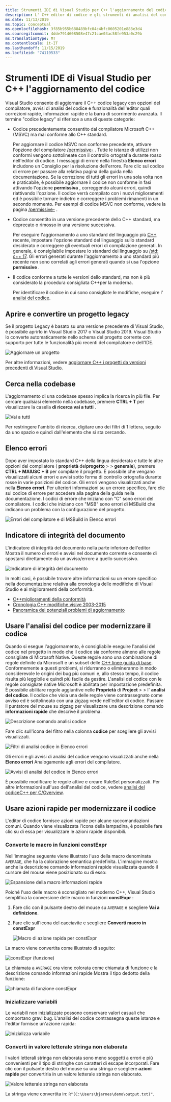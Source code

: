 ```yaml
---
title: Strumenti IDE di Visual Studio per C++ l'aggiornamento del codice
description: L' C++ editor di codice e gli strumenti di analisi del codice in Visual Studio consentono di C++ modernizzare la codebase.
ms.date: 11/13/2019
ms.topic: conceptual
ms.openlocfilehash: 3f85b955b688489bfc04c4bfc0605201e883e3d4
ms.sourcegitcommit: 4dde7914608508e47c21cae03ac58fe953a0c29b
ms.translationtype: MT
ms.contentlocale: it-IT
ms.lasthandoff: 11/15/2019
ms.locfileid: "74119533"
---
```

# <a name="visual-studio-ide-tools-for-upgrading-c-code"></a>Strumenti IDE di Visual Studio per C++ l'aggiornamento del codice

Visual Studio consente di aggiornare il C++ codice legacy con opzioni del compilatore, avvisi di analisi del codice e funzionalità dell'editor quali correzioni rapide, informazioni rapide e la barra di scorrimento avanzata. Il termine "codice legacy" si riferisce a una di queste categorie:

- Codice precedentemente consentito dal compilatore Microsoft C++ (MSVC) ma mai conforme allo C++ standard.

   Per aggiornare il codice MSVC non conforme precedente, attivare l'opzione del compilatore [/permissive-](../build/reference/permissive-standards-conformance.md) . Tutte le istanze di utilizzi non conformi vengono sottolineate con il controllo ortografia durante rosso nell'editor di codice. I messaggi di errore nella finestra **Elenco errori** includono un Consiglio per la risoluzione dell'errore. Fare clic sul codice di errore per passare alla relativa pagina della guida nella documentazione. Se la correzione di tutti gli errori in una sola volta non è praticabile, è possibile aggiornare il codice non conforme in fasi attivando l'opzione **permissiva** , correggendo alcuni errori, quindi riattivando l'opzione. Il codice verrà compilato con i nuovi miglioramenti ed è possibile tornare indietro e correggere i problemi rimanenti in un secondo momento. Per esempi di codice MSVC non conforme, vedere la pagina [/permissive-](../build/reference/permissive-standards-conformance.md) .

- Codice consentito in una versione precedente dello C++ standard, ma deprecato o rimosso in una versione successiva.

   Per eseguire l'aggiornamento a uno standard del linguaggio più [ C++ ](../build/reference/std-specify-language-standard-version.md) recente, impostare l'opzione standard del linguaggio sullo standard desiderato e correggere gli eventuali errori di compilazione generati. In generale, è consigliabile impostare lo standard del linguaggio su [/std: c++ 17](../build/reference/std-specify-language-standard-version.md). Gli errori generati durante l'aggiornamento a uno standard più recente non sono correlati agli errori generati quando si usa l'opzione **permissive** .

- Il codice conforme a tutte le versioni dello standard, ma non è più considerato la procedura consigliata C++per la moderna.

   Per identificare il codice in cui sono consigliate le modifiche, eseguire l' [analisi del codice](/visualstudio/code-quality/code-analysis-for-c-cpp-overview).

## <a name="open-and-convert-a-legacy-project"></a>Aprire e convertire un progetto legacy

Se il progetto Legacy è basato su una versione precedente di Visual Studio, è possibile aprirlo in Visual Studio 2017 o Visual Studio 2019. Visual Studio lo converte automaticamente nello schema del progetto corrente con supporto per tutte le funzionalità più recenti del compilatore e dell'IDE.

![Aggiornare un progetto](media/upgrade-dialog-v142.png "Aggiornare un progetto")

Per altre informazioni, vedere [aggiornare C++ i progetti da versioni precedenti di Visual Studio](upgrading-projects-from-earlier-versions-of-visual-cpp.md).

## <a name="search-the-code-base"></a>Cerca nella codebase

L'aggiornamento di una codebase spesso implica la ricerca in più file. Per cercare qualsiasi elemento nella codebase, premere **CTRL + T** per visualizzare la casella **di ricerca vai a tutti** .

![Vai a tutti](media/go-to-all.png "Vai a tutti")

Per restringere l'ambito di ricerca, digitare uno dei filtri di 1 lettera, seguito da uno spazio e quindi dall'elemento che si sta cercando.

## <a name="error-list"></a>Elenco errori

Dopo aver impostato lo standard C++ della lingua desiderata e tutte le altre opzioni del compilatore ( **proprietà** del**progetto** >  > **generale**), premere **CTRL + MAIUSC + B** per compilare il progetto. È possibile che vengano visualizzati alcuni errori e avvisi sotto forma di controllo ortografia durante rosse in varie posizioni del codice. Gli errori vengono visualizzati anche nella **Elenco errori**. Per ulteriori informazioni su un errore specifico, fare clic sul codice di errore per accedere alla pagina della guida nella documentazione. I codici di errore che iniziano con "C" sono errori del compilatore. I codici che iniziano con "MSB" sono errori di MSBuild che indicano un problema con la configurazione del progetto.

![Errori del compilatore e di MSBuild in Elenco errori](media/compiler-error-list.png "Errori del compilatore e di MSBuild in Elenco errori")

## <a name="document-health-indicator"></a>Indicatore di integrità del documento

L'indicatore di integrità del documento nella parte inferiore dell'editor Mostra il numero di errori e avvisi nel documento corrente e consente di spostarsi direttamente da un avviso/errore a quello successivo.

![Indicatore di integrità del documento](media/document-health-indicator.png "Indicatore di integrità del documento")

In molti casi, è possibile trovare altre informazioni su un errore specifico nella documentazione relativa alla cronologia delle modifiche di Visual Studio e ai miglioramenti della conformità.

- [C++miglioramenti della conformità](../overview/cpp-conformance-improvements.md)
- [Cronologia C++ modifiche visive 2003-2015](visual-cpp-change-history-2003-2015.md)
- [Panoramica dei potenziali problemi di aggiornamento](overview-of-potential-upgrade-issues-visual-cpp.md)

## <a name="use-code-analysis-to-modernize-your-code"></a>Usare l'analisi del codice per modernizzare il codice

Quando si esegue l'aggiornamento, è consigliabile eseguire l'analisi del codice nel progetto in modo che il codice sia conforme almeno alle regole consigliate di Microsoft Native. Queste regole sono una combinazione di regole definite da Microsoft e un subset delle [ C++ linee guida di base](https://isocpp.github.io/CppCoreGuidelines/CppCoreGuidelines). Conformemente a questi problemi, si ridurranno o elimineranno in modo considerevole le origini dei bug più comuni e, allo stesso tempo, il codice risulta più leggibile e quindi più facile da gestire. L'analisi del codice con le regole consigliate native Microsoft è abilitata per impostazione predefinita. È possibile abilitare regole aggiuntive nelle **Proprietà** di **Project** >  > l' **analisi del codice**. Il codice che viola una delle regole viene contrassegnato come avviso ed è sottolineato con una zigzag verde nell'editor di codice. Passare il puntatore del mouse su zigzag per visualizzare una descrizione comando **informazioni rapide** che descrive il problema.

![Descrizione comando analisi codice](media/code-analysis-tooltip.png "Avviso di analisi del codice")

Fare clic sull'icona del filtro nella colonna **codice** per scegliere gli avvisi visualizzati.

![Filtri di analisi codice in Elenco errori](media/code-analysis-filter.png "Filtri di analisi codice in Elenco errori")

Gli errori e gli avvisi di analisi del codice vengono visualizzati anche nella **Elenco errori** Analogamente agli errori del compilatore.

![Avvisi di analisi del codice in Elenco errori](media/code-analysis-error-list.png "Avvisi di analisi del codice in Elenco errori")

È possibile modificare le regole attive e creare RuleSet personalizzati. Per altre informazioni sull'uso dell'analisi del codice, vedere [analisi del codiceC++ per C/Overview](/visualstudio/code-quality/code-analysis-for-c-cpp-overview).

## <a name="use-quick-actions-to-modernize-code"></a>Usare azioni rapide per modernizzare il codice

L'editor di codice fornisce azioni rapide per alcune raccomandazioni comuni. Quando viene visualizzata l'icona della lampadina, è possibile fare clic su di essa per visualizzare le azioni rapide disponibili.

### <a name="convert-macros-to-constexpr-functions"></a>Converte le macro in funzioni constExpr

Nell'immagine seguente viene illustrato l'uso della macro denominata `AVERAGE`, che ha la colorazione semantica predefinita. L'immagine mostra anche la descrizione comando informazioni rapide visualizzata quando il cursore del mouse viene posizionato su di esso:

![Espansione della macro informazioni rapide](media/macro-expansion-quick-info.png "Espansione macro della descrizione comando informazioni rapide")

Poiché l'uso delle macro è sconsigliato nel moderno C++, Visual Studio semplifica la conversione delle macro in funzioni **constExpr** :

1. Fare clic con il pulsante destro del mouse su `AVERAGE` e scegliere **Vai a definizione**.
2. Fare clic sull'icona del cacciavite e scegliere **Converti macro in constExpr**

   ![Macro di azione rapida per constExpr](media/quick-action-macro-to-constexpr.png "Macro di azione rapida per constExpr")

La macro viene convertita come illustrato di seguito:

![constExpr (funzione)](media/constexpr-function.png "constExpr (funzione)")

La chiamata a `AVERAGE` ora viene colorata come chiamata di funzione e la descrizione comando informazioni rapide Mostra il tipo dedotto della funzione:

![chiamata di funzione constExpr](media/constexpr-function-call.png "chiamata di funzione constExpr")

### <a name="initialize-variables"></a>Inizializzare variabili

Le variabili non inizializzate possono conservare valori casuali che comportano gravi bug. L'analisi del codice contrassegna queste istanze e l'editor fornisce un'azione rapida:

![Inizializza variabile](media/init-variable.png "Azione rapida Inizializza variabile")

### <a name="convert-to-raw-string-literal"></a>Converti in valore letterale stringa non elaborata

I valori letterali stringa non elaborata sono meno soggetti a errori e più convenienti per il tipo di stringhe con caratteri di escape incorporati. Fare clic con il pulsante destro del mouse su una stringa e scegliere **azioni rapide** per convertirla in un valore letterale stringa non elaborato.

![Valore letterale stringa non elaborata](media/raw-string-literal.png "Valore letterale stringa non elaborata")

La stringa viene convertita in: `R"(C:\Users\bjarnes\demo\output.txt)"`.
